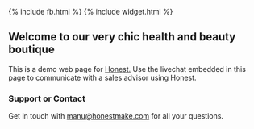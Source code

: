 {% include fb.html %}
{% include widget.html %}

## Welcome to our very chic health and beauty boutique

This is a demo web page for [Honest.](https://www.honestmake.com) Use the livechat embedded in this page to communicate with a sales advisor using Honest.

### Support or Contact

Get in touch with manu@honestmake.com for all your questions.

